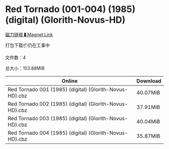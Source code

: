 # Red Tornado (001-004) (1985) (digital) (Glorith-Novus-HD)

[磁力链接⬇Magnet Link](magnet:?xt=urn:btih:6111c0bf1ff6af16796bc99cbc93241ea66fad47&dn=Red%20Tornado%20%28001-004%29%20%281985%29%20%28digital%29%20%28Glorith-Novus-HD%29)

打包下载📦仍在工事中

文件数：4

总大小：153.88MiB

Online | Download
--- | ---
Red Tornado 001 (1985) (digital) (Glorith-Novus-HD).cbz | 40.07MiB
Red Tornado 002 (1985) (digital) (Glorith-Novus-HD).cbz | 37.91MiB
Red Tornado 003 (1985) (digital) (Glorith-Novus-HD).cbz | 40.04MiB
Red Tornado 004 (1985) (digital) (Glorith-Novus-HD).cbz | 35.87MiB